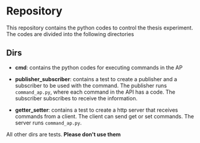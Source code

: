 # Repository

This repository contains the python codes to control the thesis experiment.
The codes are divided into the following directories

## Dirs

* __cmd__: contains the python codes for executing commands in the AP

* __publisher_subscriber__: contains a test to create a publisher and a subscriber to be used with the command. The publisher runs ``command_ap.py``, where each command in the API has a code. The subscriber subscribes to receive the information.

* __getter_setter__: contains a test to create a http server that receives commands from a client. The client can send get or set commands. The server runs ``command_ap.py``.


All other dirs are tests. **Please don't use them**
